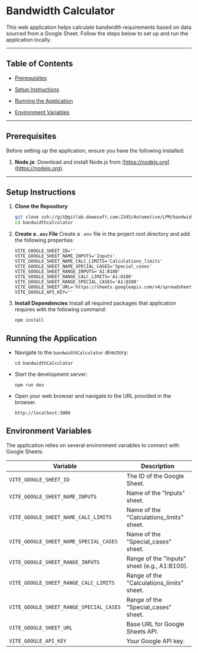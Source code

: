 # Bandwidth Calculator

This web application helps calculate bandwidth requirements based on data sourced from a Google Sheet. Follow the steps below to set up and run the application locally.

---

## Table of Contents

- [Prerequisites](#prerequisites)

- [Setup Instructions](#setup-instructions)

- [Running the Application](#running-the-application)

- [Environment Variables](#environment-variables)
---

## Prerequisites

Before setting up the application, ensure you have the following installed:

1.  **Node.js**: Download and install Node.js from [https://nodejs.org](https://nodejs.org).
---

## Setup Instructions

1.  **Clone the Repository**

	```bash
	git clone ssh://git@gitlab.dewesoft.com:2345/Automotive/LPM/bandwidthcalculator.git
	cd bandwidthcalculator
	```

2.  **Create a `.env` File**
Create a `.env` file in the project root directory and add the following properties:
	```
	VITE_GOOGLE_SHEET_ID='' 
	VITE_GOOGLE_SHEET_NAME_INPUTS='Inputs' 	
	VITE_GOOGLE_SHEET_NAME_CALC_LIMITS='Calculations_limits' 
	VITE_GOOGLE_SHEET_NAME_SPECIAL_CASES='Special_cases' 
	VITE_GOOGLE_SHEET_RANGE_INPUTS='A1:B100' 
	VITE_GOOGLE_SHEET_RANGE_CALC_LIMITS='A1:O100' 
	VITE_GOOGLE_SHEET_RANGE_SPECIAL_CASES='A1:Q100' 
	VITE_GOOGLE_SHEET_URL='https://sheets.googleapis.com/v4/spreadsheets' 
	VITE_GOOGLE_API_KEY=''
	```
3.  **Install Dependencies**
Install all required packages that application requires with the following command:
	```
	npm install
	```

## Running the Application
-   Navigate to the `bandwidthCalculator` directory:
	```
	cd bandwidthCalculator
	```
-   Start the development server:
    ```
	npm run dev
	```
-   Open your web browser and navigate to the URL provided in the browser.
    ```
	http://localhost:3000
	```
## Environment Variables
The application relies on several environment variables to connect with Google Sheets:

| **Variable**                        | **Description**                                  |
|-------------------------------------|--------------------------------------------------|
| `VITE_GOOGLE_SHEET_ID`              | The ID of the Google Sheet.                     |
| `VITE_GOOGLE_SHEET_NAME_INPUTS`     | Name of the "Inputs" sheet.                     |
| `VITE_GOOGLE_SHEET_NAME_CALC_LIMITS`| Name of the "Calculations_limits" sheet.        |
| `VITE_GOOGLE_SHEET_NAME_SPECIAL_CASES`| Name of the "Special_cases" sheet.            |
| `VITE_GOOGLE_SHEET_RANGE_INPUTS`    | Range of the "Inputs" sheet (e.g., A1:B100).    |
| `VITE_GOOGLE_SHEET_RANGE_CALC_LIMITS`| Range of the "Calculations_limits" sheet.      |
| `VITE_GOOGLE_SHEET_RANGE_SPECIAL_CASES`| Range of the "Special_cases" sheet.           |
| `VITE_GOOGLE_SHEET_URL`             | Base URL for Google Sheets API.                 |
| `VITE_GOOGLE_API_KEY`               | Your Google API key.                            |